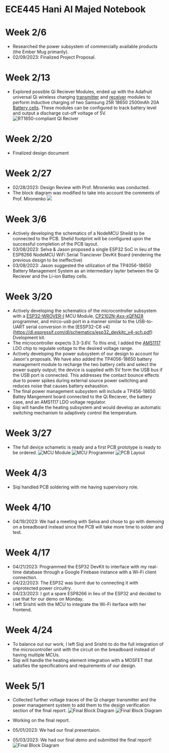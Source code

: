 # ECE445 **Hani Al Majed** Notebook

# Week 2/6  
- Researched the power subsystem of commercially available products (the Ember Mug primarily).   
- 02/09/2023: Finalized Project Proposal.

# Week 2/13  
- Explored possible Qi Reciever Modules, ended up with the Adafruit universal Qi wireless charging [transmitter](https://www.adafruit.com/product/2162) and [receiver](https://www.adafruit.com/product/1901) modules to perform inductive charging of two Samsung 25R 18650 2500mAh 20A [Battery cells](https://www.18650batterystore.com/products/samsung-25r-18650?utm_campaign=859501437&utm_source=g_c&utm_medium=cpc&utm_content=201043132925&utm_term=_&adgroupid=43081474946&gclid=CjwKCAiA0JKfBhBIEiwAPhZXD4K0buQB4llCTCdtCz7RvFwBTh2EiDKCG829OV8GOinTmFSQxTqOxBoCbw0QAvD_BwE). These modules can be configured to track battery level and output a discharge cut-off voltage of 5V. 
![RT1650-compliant Qi Reciver](./figures/RT1650-compliant-QiReciever-02-17-2023.png)

# Week 2/20  
- Finalized design document

# Week 2/27  
- 02/28/2023: Design Review with Prof. Mironenko was conducted.
- The block diagram was modified to take into account the comments of Prof. Mironenko 
![](./figures/block-diagram-03-02-2023.png)

# Week 3/6
- Actively developing the schematics of a NodeMCU Sheild to be connected to the PCB. Shelid footprint will be configured upon the successful completion of the PCB layout.   
- 03/08/2023: Selva & Jason proposed a single ESP32 SoC in lieu of the ESP8266 NodeMCU WiFi Serial Tranciever DevKit Board (rendering the previous design to be ineffective)
- 03/08/2023: Jason suggested the utilization of the TP4056-18650 Battery Management System as an intermediary layter between the Qi Reciever and the Li-ion Battey cells.  

# Week 3/20 
- Actively developing the schematics of the microcontroller subsystem with a [ESP32-WROVER-I](https://www.espressif.com/sites/default/files/documentation/esp32-wrover-e_esp32-wrover-ie_datasheet_en.pdf) MCU Module, [CP2102N-Axx-xQFN28](https://www.silabs.com/documents/public/data-sheets/cp2102n-datasheet.pdf) programmer, and mirco-usb port in a manner similar to the USB-to-UART serial conversion in the [ESSP32-C6 v4] (https://dl.espressif.com/dl/schematics/esp32_devkitc_v4-sch.pdf) Dvelopment kit. 
- The microcontroller expects 3.3-3.6V. To this end, I added the [AMS1117]([AMS1117](http://www.advanced-monolithic.com/pdf/ds1117.pdf)) LDO chip to regulate voltage to the desired voltage range.  
- Actively developing the power subsystem of our design to account for Jason's proposals. We have also added the TP4056-18650 battery management module to recharge the two battery cells and select the power supply output; the device is supplied with 5V form the USB bus if the USB port is connected. This addresses the contact bounce effects due to power spikes during external source power switching and reduces noise that causes battery exhaustion.
- The final power management subsystem will include a TP456-18650 Battey Mangement board connected to the Qi Reciever, the battery case, and an AMS1117 LDO voltage regulator.
- Siqi will handle the heating subsystem and would develop an automatic switching mechanism to adaptively control the temperature. 


# Week 3/27 
- The full device schametic is ready and a first PCB prototype is ready to be ordered.
![MCU Module](./figures/mcu-module-03-25-2023.png)
![MCU Programmer](./figures/mcu-programmer-03-25-2023.png)
![PCB Layout](./figures/pcb-v1-03-26-2023.png)

# Week 4/3
- Siqi handled PCB soldering with me having supervisory role.  

# Week 4/10
- 04/19/2023: We had a meeting with Selva and chose to go with demoing on a breadboard instead since the PCB will take more time to solder and test. 

# Week 4/17
- 04/21/2023: Programmed the ESP32 DevKit to interface with my real-time database through a Google Firebase instance with a Wi-Fi client connection.
- 04/22/2023: The ESP32 was burnt due to connecting it with unprotected power circuitry.
- 04/23/2023: I got a spare ESP8266 in lieu of the ESP32 and decided to use that for our demo on Monday.
- I left Srishti with the MCU to integrate the Wi-Fi iterface with her frontend. 

# Week 4/24
- To balance out our work, I left Siqi and Srishti to do the full integration of the microcontroller unit with the circuit on the breadboard instead of having multiple MCUs. 
- Siqi will handle the heating element integration with a MOSFET that satisfies the specifications and requirements of our design. 

# Week 5/1
 - Collected further voltage traces of the Qi charger transmitter and the power management system to add them to the design verification section of the final report.
![Final Block Diagram](./figures/qi_trans_vtrace-05-03-2023.jpg)
![Final Block Diagram](./figures/power_management_vtrace-05-03-2023.jpg)

 - Working on the final report.
 - 05/01/2023: We had our final presentaion.
 - 05/03/2023: We had our final demo and submitted the final report!
![Final Block Diagram](./figures/final-block-diagram-05-03-2023.png)



